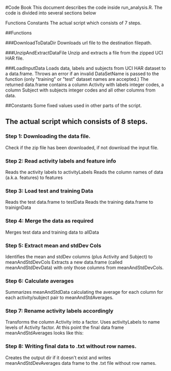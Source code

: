 #Code Book
This document describes the code inside run_analysis.R.
The code is divided into several sections below

Functions
Constants
The actual script which consists of 7 steps.

##Functions

###DownloadToDataDir
Downloads url file to the destination filepath.

###UnzipAndExtractDataFile
Unzip and extracts a file from the zipped UCI HAR file.

###LoadInputData
Loads data, labels and subjects from UCI HAR dataset to a data.frame. Throws an error if an invalid DataSetName is passed to the function (only "training" or "test" dataset names are accepted.)
The returned data.frame contains a column Activity with labels integer codes, a column Subject with subjects integer codes and all other columns from data.

##Constants
Some fixed values used in other parts of the script.

## The actual script which consists of 8 steps.
### Step 1: Downloading the data file.
Check if the zip file has been downloaded, if not download the input file.

### Step 2: Read activity labels and feature info
Reads the activity labels to activityLabels
Reads the column names of data (a.k.a. features) to features

### Step 3: Load test and training Data
Reads the test data.frame to testData
Reads the training data.frame to trainignData

### Step 4: Merge the data as required
Merges test data and training data to allData

### Step 5: Extract mean and stdDev Cols
Identifies the mean and stdDev columns (plus Activity and Subject) to meanAndStdDevCols
Extracts a new data.frame (called meanAndStdDevData) with only those columns from meanAndStdDevCols.

### Step 6: Calculate averages
Summarizes meanAndStdData calculating the average for each column for each activity/subject pair to meanAndStdAverages.

### Step 7: Rename activity labels accordingly
Transforms the column Activity into a factor.
Uses activityLabels to name levels of Activity factor.
At this point the final data frame meanAndStdAverages looks like this:

### Step 8: Writing final data to .txt without row names.
Creates the output dir if it doesn't exist and writes meanAndStdDevAverages data frame to the .txt file without row names.